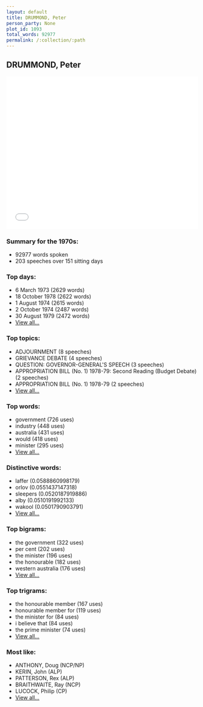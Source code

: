 ```yaml
---
layout: default
title: DRUMMOND, Peter
person_party: None
plot_id: 1093
total_words: 92977
permalink: /:collection/:path
---
```


## DRUMMOND, Peter

<iframe width="100%" height="400" frameborder="0" scrolling="no" src="//plot.ly/~wragge/1093.embed"></iframe>


### Summary for the 1970s:

* 92977 words spoken
* 203 speeches over 151 sitting days


### Top days:

* 6 March 1973 (2629 words)
* 18 October 1978 (2622 words)
* 1 August 1974 (2615 words)
* 2 October 1974 (2487 words)
* 30 August 1979 (2472 words)
* [View all...](days/)


### Top topics:

* ADJOURNMENT (8 speeches)
* GRIEVANCE DEBATE (4 speeches)
* QUESTION: GOVERNOR-GENERAL'S SPEECH (3 speeches)
* APPROPRIATION BILL (No. 1) 1978-79: Second Reading (Budget Debate) (2 speeches)
* APPROPRIATION BILL (No. 1) 1978-79 (2 speeches)
* [View all...](topics/)


### Top words:

* government (726 uses)
* industry (448 uses)
* australia (431 uses)
* would (418 uses)
* minister (295 uses)
* [View all...](words/)


### Distinctive words:

* laffer (0.0588860998179)
* orlov (0.0551437147318)
* sleepers (0.0520187919886)
* alby (0.0510191992133)
* wakool (0.0501790903791)
* [View all...](sig_words/)


### Top bigrams:

* the government (322 uses)
* per cent (202 uses)
* the minister (196 uses)
* the honourable (182 uses)
* western australia (176 uses)
* [View all...](bigrams/)


### Top trigrams:

* the honourable member (167 uses)
* honourable member for (119 uses)
* the minister for (84 uses)
* i believe that (84 uses)
* the prime minister (74 uses)
* [View all...](trigrams/)


### Most like:

* ANTHONY, Doug (NCP/NP)
* KERIN, John (ALP)
* PATTERSON, Rex (ALP)
* BRAITHWAITE, Ray (NCP)
* LUCOCK, Philip (CP)
* [View all...](similarities/)

